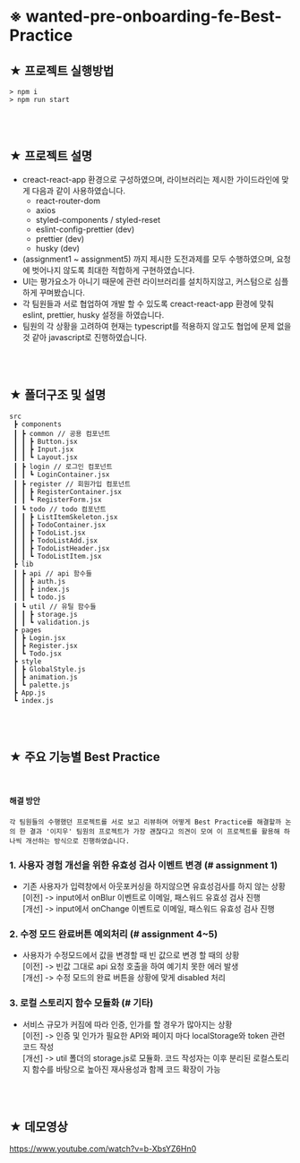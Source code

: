 # ※ wanted-pre-onboarding-fe-Best-Practice


## ★ 프로젝트 실행방법
```
> npm i
> npm run start
```
</br>
</br>

## ★ 프로젝트 설명
- creact-react-app 환경으로 구성하였으며, 라이브러리는 제시한 가이드라인에 맞게 다음과 같이 사용하였습니다.   
  - react-router-dom
  - axios
  - styled-components / styled-reset 
  - eslint-config-prettier (dev)
  - prettier (dev)
  - husky (dev)
- (assignment1 ~ assignment5) 까지 제시한 도전과제를 모두 수행하였으며, 요청에 벗어나지 않도록 최대한 적합하게 구현하였습니다.
- UI는 평가요소가 아니기 때문에 관련 라이브러리를 설치하지않고, 커스텀으로 심플하게 꾸며봤습니다.
- 각 팀원들과 서로 협업하여 개발 할 수 있도록 creact-react-app 환경에 맞춰 eslint, prettier, husky 설정을 하였습니다.
- 팀원의 각 상황을 고려하여 현재는 typescript를 적용하지 않고도 협업에 문제 없을 것 같아 javascript로 진행하였습니다.

</br>
</br>

## ★ 폴더구조 및 설명
```
src
 ┣ components
 ┃ ┣ common // 공용 컴포넌트
 ┃ ┃ ┣ Button.jsx
 ┃ ┃ ┣ Input.jsx
 ┃ ┃ ┗ Layout.jsx
 ┃ ┣ login // 로그인 컴포넌트
 ┃ ┃ ┗ LoginContainer.jsx
 ┃ ┣ register // 회원가입 컴포넌트
 ┃ ┃ ┣ RegisterContainer.jsx
 ┃ ┃ ┗ RegisterForm.jsx
 ┃ ┗ todo // todo 컴포넌트
 ┃ ┃ ┣ ListItemSkeleton.jsx
 ┃ ┃ ┣ TodoContainer.jsx
 ┃ ┃ ┣ TodoList.jsx
 ┃ ┃ ┣ TodoListAdd.jsx
 ┃ ┃ ┣ TodoListHeader.jsx
 ┃ ┃ ┗ TodoListItem.jsx
 ┣ lib
 ┃ ┣ api // api 함수들
 ┃ ┃ ┣ auth.js
 ┃ ┃ ┣ index.js
 ┃ ┃ ┗ todo.js
 ┃ ┗ util // 유틸 함수들
 ┃ ┃ ┣ storage.js
 ┃ ┃ ┗ validation.js
 ┣ pages
 ┃ ┣ Login.jsx
 ┃ ┣ Register.jsx
 ┃ ┗ Todo.jsx
 ┣ style
 ┃ ┣ GlobalStyle.js
 ┃ ┣ animation.js
 ┃ ┗ palette.js
 ┣ App.js
 ┗ index.js
```

</br>
</br>

## ★ 주요 기능별 Best Practice   

</br>

#### 해결 방안 
```
각 팀원들의 수행했던 프로젝트를 서로 보고 리뷰하며 어떻게 Best Practice를 해결할까 논의 한 결과 '이지우' 팀원의 프로젝트가 가장 괜찮다고 의견이 모여 이 프로젝트를 활용해 하나씩 개선하는 방식으로 진행하였습니다.
```
### 1. 사용자 경험 개선을 위한 유효성 검사 이벤트 변경 (# assignment 1)
- 기존 사용자가 입력창에서 아웃포커싱을 하지않으면 유효성검사를 하지 않는 상황  
[이전] -> input에서 onBlur 이벤트로 이메일, 패스워드 유효성 검사 진행   
[개선] -> input에서 onChange 이벤트로 이메일, 패스워드 유효성 검사 진행

### 2. 수정 모드 완료버튼 예외처리 (# assignment 4~5)
- 사용자가 수정모드에서 값을 변경할 때 빈 값으로 변경 할 때의 상황  
[이전] -> 빈값 그대로 api 요청 호출을 하여 예기치 못한 에러 발생   
[개선] -> 수정 모드의 완료 버튼을 상황에 맞게 disabled 처리

### 3. 로컬 스토리지 함수 모듈화 (# 기타)
- 서비스 규모가 커짐에 따라 인증, 인가를 할 경우가 많아지는 상황   
[이전] -> 인증 및 인가가 필요한 API와 페이지 마다 localStorage와 token 관련 코드 작성     
[개선] -> util 폴더의 storage.js로 모듈화. 코드 작성자는 이후 분리된 로컬스토리지 함수를 바탕으로 높아진 재사용성과 함께 코드 확장이 가능


</br>
</br>

## ★ 데모영상
https://www.youtube.com/watch?v=b-XbsYZ6Hn0
